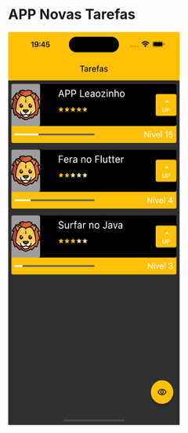 # APP Novas Tarefas

<img align="center" alt="" height="800" width="350" src="https://raw.githubusercontent.com/alexander-brandao/APPnovasTarefas/main/images/print.png">
